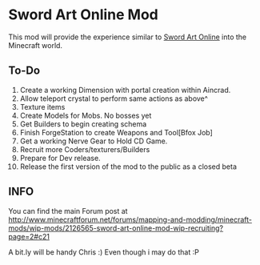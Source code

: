 Sword Art Online Mod
====================

This mod will provide the experience similar to [Sword Art Online](http://swordartonline.wikia.com/Sword_Art_Online) into the Minecraft world.

To-Do
-----

1. Create a working Dimension with portal creation within Aincrad.
2. Allow teleport crystal to perform same actions as above^
3. Texture items
4. Create Models for Mobs. No bosses yet
5. Get Builders to begin creating schema
6. Finish ForgeStation to create Weapons and Tool[Bfox Job]
7. Get a working Nerve Gear to Hold CD Game.
8. Recruit more Coders/texturers/Builders
9. Prepare for Dev release.
10. Release the first version of the mod to the public as a closed beta


INFO
-----

You can find the main Forum post at http://www.minecraftforum.net/forums/mapping-and-modding/minecraft-mods/wip-mods/2126565-sword-art-online-mod-wip-recruiting?page=2#c21

A bit.ly will be handy Chris :) Even though i may do that :P
